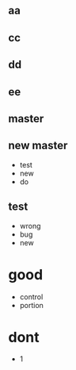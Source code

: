 
## aa
## cc
## dd
## ee

## master
## new master
- test
- new
- do
## test
- wrong 
- bug
- new

# good
- control
- portion

# dont
- 1

